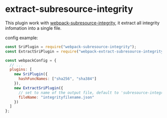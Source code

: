 # extract-subresource-integrity

This plugin work with [webpack-subresource-integrity](https://www.npmjs.com/package/webpack-subresource-integrity), it extract all integrity infomation into a single file.

config example:

```js
const SriPlugin = require("webpack-subresource-integrity");
const ExtractSriPlugin = require("webpack-extract-subresource-integrity");

const webpackConfig = {
  // ...
  plugins: [
    new SriPlugin({
      hashFuncNames: ["sha256", "sha384"]
    }),
    new ExtractSriPlugin({
      // set to name of the output file, default to 'subresource-integrity.json'
      fileName: "integrityfilename.json"
    })
  ]
};
```
